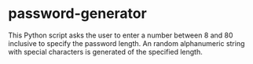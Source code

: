 # password-generator

This Python script asks the user to enter a number between 8 and 80 inclusive to specify the password length.
An random alphanumeric string with special characters is generated of the specified length.